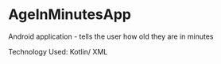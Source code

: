 # AgeInMinutesApp

Android application - tells the user how old they are in minutes

Technology Used: Kotlin/ XML


